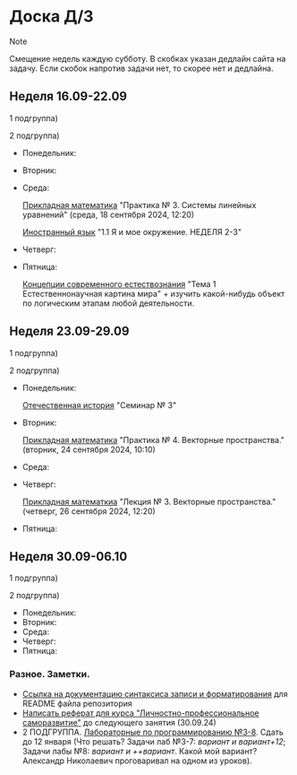 # Доска Д/З

> [!NOTE]
> Смещение недель каждую субботу. В скобках указан дедлайн сайта на задачу. Если скобок напротив задачи нет, то скорее нет и дедлайна.


## Неделя 16.09-22.09

1 подгруппа)

2 подгруппа)
- Понедельник:
- Вторник:
- Среда:

  [Прикладная математика](https://newlms.magtu.ru/mod/assign/view.php?id=1586282) "Практика № 3. Системы линейных уравнений" (среда, 18 сентября 2024, 12:20)
  
  [Иностранный язык](https://newlms.magtu.ru/course/section.php?id=1938207) "1.1 Я и мое окружение. НЕДЕЛЯ 2-3"
  
- Четверг:
- Пятница:

  [Концепции современного естествознания](https://newlms.magtu.ru/course/section.php?id=880670) "Тема 1 Естественнонаучная картина мира" + изучить какой-нибудь объект по логическим этапам любой деятельности.


## Неделя 23.09-29.09

1 подгруппа)


2 подгруппа)
- Понедельник:

  [Отечественная история](https://newlms.magtu.ru/course/section.php?id=2063234) "Семинар № 3"

- Вторник:

  [Прикладная математика](https://newlms.magtu.ru/mod/assign/view.php?id=1605526) "Практика № 4. Векторные пространства." (вторник, 24 сентября 2024, 10:10)

- Среда:
- Четверг:
  
  [Прикладная математкиа](https://newlms.magtu.ru/mod/assign/view.php?id=1605458) "Лекция № 3. Векторные пространства." (четверг, 26 сентября 2024, 12:20)

- Пятница:


## Неделя 30.09-06.10

1 подгруппа)

2 подгруппа)
- Понедельник:
- Вторник: 
- Среда:
- Четверг:
- Пятница:

### Разное. Заметки.

- [Ссылка на документацию синтаксиса записи и форматирования](https://docs.github.com/ru/get-started/writing-on-github/getting-started-with-writing-and-formatting-on-github/basic-writing-and-formatting-syntax#headings) для README файла репозитория
- [Написать реферат для курса "Личностно-профессиональное саморазвитие"](https://newlms.magtu.ru/course/view.php?id=83731) до следующего занятия (30.09.24)
- 2 ПОДГРУППА. [Лабораторные по программированию №3-8](https://newlms.magtu.ru/course/section.php?id=669747). Сдать до 12 января (Что решать? Задачи лаб №3-7: *вариант и вариант+12*; Задачи лабы №8: *вариант и ++вариант*. Какой мой вариант? Александр Николаевич проговаривал на одном из уроков).
